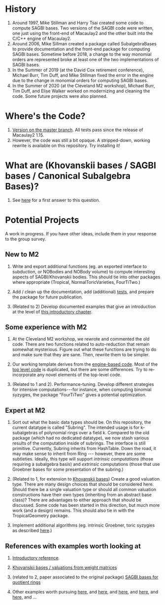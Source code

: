 # History 

1. Around 1997, Mike Stillman and Harry Tsai created some code to compute SAGBI bases. Two versions of the SAGBI code were written, one just using the front-end of Macaulay2 and the other built into the C/C++ engine of Macaulay2. 
2. Around 2006, Mike Sillman created a package called SubalgebraBases to provide documentation and the front-end package for computing SAGBI bases. Sometime before 2018, a change to the way monomial orders are represented broke at least one of the two implementations of SAGBI bases. 
3. In the Summer of 2019 (at the David Cox retirement conference), Michael Burr, Tim Duff, and Mike Stillman fixed the error in the engine due to the change in monomial orders for computing SAGBI bases. 
4. In the Summer of 2020 (at the Cleveland M2 workshop), Michael Burr, Tim Duff, and Elise Walker worked on modernizing and cleaning the code. Some future projects were also planned. 

# Where's the Code?

1. [Version on the master branch](https://github.com/Macaulay2/M2/blob/master/M2/Macaulay2/packages/SubalgebraBases.m2). All tests pass since the release of Macaulay2 1.15.
2. However, the code was still a bit opaque. A stripped-down, working rewrite is available on this repository. Try installing it!

# What are (Khovanskii bases / SAGBI bases / Canonical Subalgebra Bases)?

1. See [here](./Subalgebra-Basics/StuCh11.pdf) for a first answer to this question.

# Potential Projects 

A work in progress. If you have other ideas, include them in your response to the group survey.

## New to M2

1. Write and export additional functions (eg. an exported interface to subduction, or NOBodies and NOBody volume) to compute interesting aspects of SAGBI/Khovanskii bodies. This should tie into other packages where appropriate (Tropical, NormalToricVarieties, FourTiTwo.)

2. Add / clean up the documentation, add (additional) [tests](https://github.com/Macaulay2/M2/blob/master/M2/Macaulay2/packages/SubalgebraBases/sagbi-tests.m2), and prepare the package for future publication. 

3. (Related to 2) Develop documented examples that give an introduction at the level of [this introductory chapter](./Subalgebra-Basics/StuCh11.pdf).

## Some experience with M2

1. At the Cleveland M2 workshop, we rewrote and commented the old code. There are two functions related to auto-reduction that remain somewhat mysterious. Figure out what these functions are trying to do and make sure that they are sane. Then, rewrite them to be simpler. 

2. Our working template derives from the [engine-based code](https://github.com/Macaulay2/M2/blob/master/M2/Macaulay2/packages/SubalgebraBases/sagbieng.m2). Most of the [top level code](https://github.com/Macaulay2/M2/blob/master/M2/Macaulay2/packages/SubalgebraBases/sagbitop.m2) is duplicated, but there are some differences. Try to re-incorporate any novel elements of the top-level code.

3. (Related to 1 and 2). Performance-tuning. Develop different strategies for intensive computations---for instance, when computing binomial syzygies, the package "FourTiTwo" gives a potential optimization.

## Expert at M2

1. Sort out what the basic data types should be. On this repository, the current datatype is called "Subring". The intended usage is for k-subalgebras of polynomial rings over a field k. Compared to the old package (which had no dedicated datatype), we now stash various results of the computation inside of subrings. The interface is still primitive. Currently, Subring inherits from HashTable. Down the road, it may make sense to inherit from Ring --- however, there are some subtleties. Ideally, this type will support *intrinsic computations* (those requiring a subalgebra basis) and *extrinsic* computations (those that use Groebner bases for some presentation of the subring.)

2. (Related to 1, for extension to [Khovanskii bases](https://arxiv.org/pdf/1610.00298.pdf)) Create a good valuation type. There are many design choices that should be considered here. Should there be a single valuation type or should all common valuation constructions have their own types (inheriting from an abstract base class)? There are advantages to either approach that should be discussed. Some code has been started in this direction, but much more work (and a design) remains. This should also tie in with the TropicalGeometry package.

3. Implement additional algorithms (eg. intrinsic Groebner, toric syzygies as described [here](./Subalgebra-Basics/StuCh11.pdf).)

## References with examples worth looking at

1. [Introductory reference](./Subalgebra-Basics/StuCh11.pdf).

2. [Khovanskii bases / valuations from weight matrices](https://arxiv.org/pdf/1610.00298.pdf)

3. (related to 2, paper associated to the original package) [SAGBI bases for quotient rings](https://www.sciencedirect.com/science/article/pii/S0022404999000158)

4. Other examples worth pursuing [here](https://homepages.ecs.vuw.ac.nz/foswiki/pub/Users/Donelan/WebHome/multiscrews.pdf), and [here](https://arxiv.org/abs/1809.01026), and [here](https://arxiv.org/pdf/1702.05480.pdf), and [here](https://arxiv.org/abs/0803.0892), and [here](https://arxiv.org/abs/1612.03838), and ...
